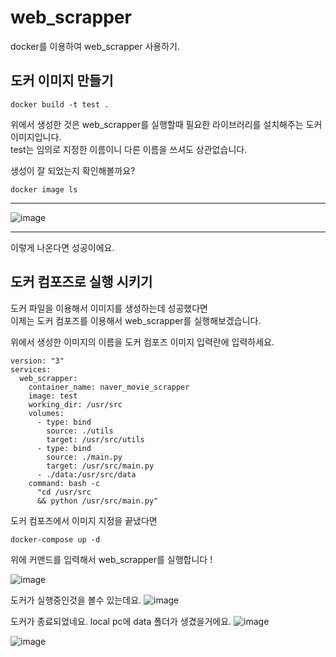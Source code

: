 # web_scrapper 
docker를 이용하여 web_scrapper 사용하기. 

## 도커 이미지 만들기
``` docker
docker build -t test .
```
위에서 생성한 것은 web_scrapper를 실행할때 필요한 라이브러리를 설치해주는 도커 이미지입니다.  
 test는 임의로 지정한 이름이니 다른 이름을 쓰셔도 상관없습니다.


생성이 잘 되었는지 확인해볼까요?
``` docker
docker image ls
```

------------

![image](https://user-images.githubusercontent.com/118237164/208035552-fa170dde-09c3-4d5e-9e0e-364a94eb29df.png)

------------
이렇게 나온다면 성공이에요.


## 도커 컴포즈로 실행 시키기
도커 파일을 이용해서 이미지를 생성하는데 성공했다면  
 이제는 도커 컴포즈를 이용해서 web_scrapper를 실행해보겠습니다.


위에서 생성한 이미지의 이름을 도커 컴포즈 이미지 입력란에 입력하세요.


``` docker
version: "3"
services:
  web_scrapper:
    container_name: naver_movie_scrapper 
    image: test 
    working_dir: /usr/src
    volumes:
      - type: bind
        source: ./utils
        target: /usr/src/utils
      - type: bind
        source: ./main.py
        target: /usr/src/main.py
      - ./data:/usr/src/data
    command: bash -c
      "cd /usr/src
      && python /usr/src/main.py"
```
도커 컴포즈에서 이미지 지정을 끝냈다면

``` docker
docker-compose up -d
```
위에 커맨드를 입력해서 web_scrapper를 실행합니다 !

![image](https://user-images.githubusercontent.com/118237164/208042388-372eeb5c-448a-45ca-a0e0-db7e401ae53c.png)

도커가 실행중인것을 볼수 있는데요.
![image](https://user-images.githubusercontent.com/118237164/208042531-d68abe45-7fa5-4be4-a4ca-123209165aba.png)

도커가 종료되었네요. local pc에 data 폴더가 생겼을거에요.
![image](https://user-images.githubusercontent.com/118237164/208042752-7d4c3d69-3112-42a9-b526-3d77bc847dc0.png)


![image](https://user-images.githubusercontent.com/118237164/208045174-45eaa3f9-7c84-4076-b5d6-c6cdc7985729.png)



